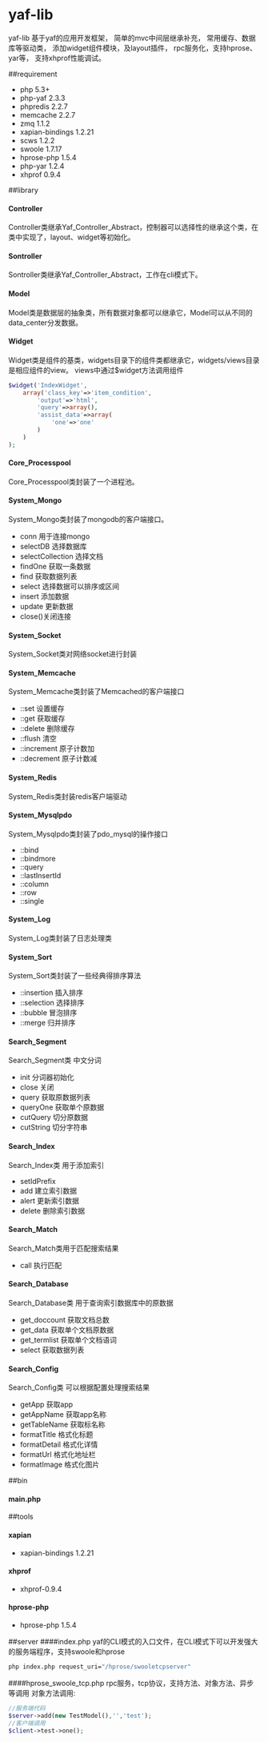 # yaf-lib

yaf-lib 基于yaf的应用开发框架，
简单的mvc中间层继承补充，
常用缓存、数据库等驱动类，
添加widget组件模块，及layout插件，
rpc服务化，支持hprose、yar等，
支持xhprof性能调试。

##requirement

- php 5.3+
- php-yaf 2.3.3
- phpredis 2.2.7
- memcache 2.2.7
- zmq 1.1.2
- xapian-bindings 1.2.21
- scws 1.2.2
- swoole 1.7.17
- hprose-php 1.5.4
- php-yar 1.2.4
- xhprof 0.9.4

##library

#### Controller
Controller类继承Yaf_Controller_Abstract，控制器可以选择性的继承这个类，在类中实现了，layout、widget等初始化。

#### Sontroller
Sontroller类继承Yaf_Controller_Abstract，工作在cli模式下。

#### Model
Model类是数据层的抽象类，所有数据对象都可以继承它，Model可以从不同的data_center分发数据。

#### Widget
Widget类是组件的基类，widgets目录下的组件类都继承它，widgets/views目录是相应组件的view。
views中通过$widget方法调用组件
```php
$widget('IndexWidget',
    array('class_key'=>'item_condition',
        'output'=>'html',
        'query'=>array(),
        'assist_data'=>array(
            'one'=>'one'
        )
    )
);
```
#### Core_Processpool
Core_Processpool类封装了一个进程池。

#### System_Mongo
System_Mongo类封装了mongodb的客户端接口。
* conn 用于连接mongo
* selectDB 选择数据库
* selectCollection 选择文档
* findOne 获取一条数据
* find 获取数据列表
* select 选择数据可以排序或区间
* insert 添加数据
* update 更新数据
* close()关闭连接

#### System_Socket
System_Socket类对网络socket进行封装

#### System_Memcache
System_Memcache类封装了Memcached的客户端接口
  * ::set 设置缓存
  * ::get 获取缓存
  * ::delete 删除缓存
  * ::flush 清空
  * ::increment 原子计数加
  * ::decrement 原子计数减

#### System_Redis
System_Redis类封装redis客户端驱动

#### System_Mysqlpdo
System_Mysqlpdo类封装了pdo_mysql的操作接口
  * ::bind
  * ::bindmore
  * ::query
  * ::lastInsertId
  * ::column
  * ::row
  * ::single

#### System_Log
System_Log类封装了日志处理类

#### System_Sort
System_Sort类封装了一些经典得排序算法
  * ::insertion 插入排序
  * ::selection 选择排序
  * ::bubble    冒泡排序
  * ::merge     归并排序

#### Search_Segment
Search_Segment类 中文分词
 * init         分词器初始化
 * close        关闭
 * query        获取原数据列表
 * queryOne     获取单个原数据
 * cutQuery     切分原数据
 * cutString    切分字符串

#### Search_Index
Search_Index类 用于添加索引
  * setIdPrefix
  * add         建立索引数据
  * alert       更新索引数据
  * delete      删除索引数据

#### Search_Match
Search_Match类用于匹配搜索结果
  * call    执行匹配

#### Search_Database
Search_Database类 用于查询索引数据库中的原数据
  * get_doccount    获取文档总数
  * get_data        获取单个文档原数据
  * get_termlist    获取单个文档语词
  * select          获取数据列表

#### Search_Config
Search_Config类 可以根据配置处理搜索结果
 * getApp       获取app
 * getAppName   获取app名称
 * getTableName 获取标名称
 * formatTitle  格式化标题
 * formatDetail 格式化详情
 * formatUrl    格式化地址栏
 * formatImage  格式化图片

##bin
#### main.php

##tools
#### xapian
- xapian-bindings 1.2.21

#### xhprof
- xhprof-0.9.4

#### hprose-php
- hprose-php 1.5.4

##server
####index.php
yaf的CLI模式的入口文件，在CLI模式下可以开发强大的服务端程序，支持swoole和hprose
~~~sh
php index.php request_uri="/hprose/swooletcpserver"
~~~
####hprose_swoole_tcp.php
rpc服务，tcp协议，支持方法、对象方法、异步等调用
对象方法调用:
```php
//服务端代码
$server->add(new TestModel(),'','test');
//客户端调用
$client->test->one();
```


